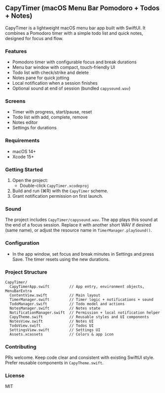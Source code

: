 ## CapyTimer (macOS Menu Bar Pomodoro + Todos + Notes)

CapyTimer is a lightweight macOS menu bar app built with SwiftUI. It combines a Pomodoro timer with a simple todo list and quick notes, designed for focus and flow.

### Features
- Pomodoro timer with configurable focus and break durations
- Menu bar window with compact, touch-friendly UI
- Todo list with check/strike and delete
- Notes pane for quick jotting
- Local notification when a session finishes
- Optional sound at end of session (bundled `capysound.wav`)

### Screens
- Timer with progress, start/pause, reset
- Todo list with add, complete, remove
- Notes editor
- Settings for durations

### Requirements
- macOS 14+
- Xcode 15+

### Getting Started
1. Open the project:
   - Double-click `CapyTimer.xcodeproj`
2. Build and run (⌘R) with the `CapyTimer` scheme.
3. Grant notification permission on first launch.

### Sound
The project includes `CapyTimer/capysound.wav`. The app plays this sound at the end of a focus session. Replace it with another short WAV if desired (same name), or adjust the resource name in `TimerManager.playSound()`.

### Configuration
- In the app window, set focus and break minutes in Settings and press Save. The timer resets using the new durations.

### Project Structure
```
CapyTimer/
  CapyTimerApp.swift         // App entry, environment objects, MenuBarExtra
  ContentView.swift          // Main layout
  TimerManager.swift         // Timer logic + notifications + sound
  TodoManager.swift          // Todo model and actions
  NotesManager.swift         // Notes state
  NotificationManager.swift  // Permission + local notification helper
  CapyTheme.swift            // Reusable styles and UI components
  NotesView.swift            // Notes UI
  TodoView.swift             // Todos UI
  SettingsView.swift         // Settings UI
  Assets.xcassets            // Colors & app icon
```

### Contributing
PRs welcome. Keep code clear and consistent with existing SwiftUI style. Prefer reusable components in `CapyTheme.swift`.

### License
MIT


